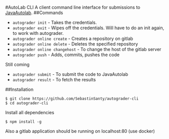 #AutoLab CLI
A client command line interface for submissions to [JavaAutolab](https://github.com/prasadtalasila/JavaAutolab).
##Commands
* `autograder init` - Takes the credentials.
* `autograder exit` - Wipes off the credentials. Will have to do an init again, to work with autograder.
* `autograder online create` - Creates a repository on gitlab
* `autograder online delete` - Deletes the specified repository
* `autograder online changehost` - To change the host of the gitlab server
* `autograder push` - Adds, commits, pushes the code

Still coming

* `autograder submit` -  To submit the code to JavaAutolab
* `autograder result` - To fetch the results

##Installation
```
$ git clone https://github.com/SebastinSanty/autograder-cli
$ cd autograder-cli
```

Install all dependencies
 ```
$ npm install -g
 ```
Also a gitlab application should be running on localhost:80 (use docker)